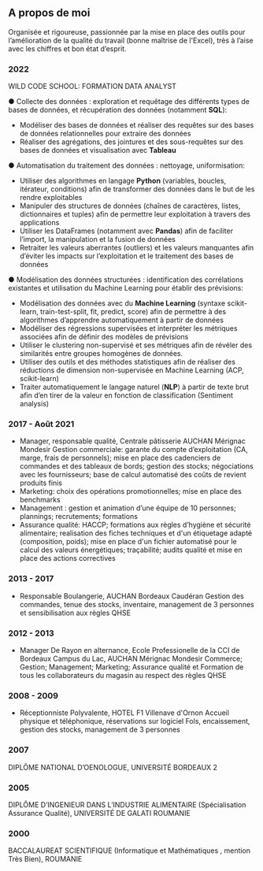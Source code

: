 ## A propos de moi

Organisée et rigoureuse, passionnée par la mise en place des outils pour l’amélioration
de la qualité du travail (bonne maîtrise de l'Excel), très à l’aise avec les chiffres et bon
état d’esprit.

### 2022

WILD CODE SCHOOL: FORMATION DATA ANALYST

●	Collecte des données : exploration et requêtage des différents types de bases de données, et récupération des données (notamment **SQL**):
-	Modéliser des bases de données et réaliser des requêtes sur des bases de données relationnelles pour extraire des données
-	Réaliser des agrégations, des jointures et des sous-requêtes sur des bases de données et visualisation avec **Tableau**

●	Automatisation du traitement des données : nettoyage, uniformisation:
-	Utiliser des algorithmes en langage **Python** (variables, boucles, itérateur, conditions) afin de transformer des données dans le but de les rendre exploitables
-	Manipuler des structures de données (chaînes de caractères, listes, dictionnaires et tuples) afin de permettre leur exploitation à travers des applications 
-	Utiliser les DataFrames (notamment avec **Pandas**) afin de faciliter l’import, la manipulation et la fusion de données
-	Retraiter les valeurs aberrantes (outliers) et les valeurs manquantes afin d’éviter les impacts sur l’exploitation et le traitement des bases de données

●	Modélisation des données structurées : identification des corrélations existantes et utilisation du Machine Learning pour établir des prévisions:
-	Modélisation des données avec du **Machine Learning** (syntaxe scikit-learn, train-test-split, fit, predict, score) afin de permettre à des algorithmes d’apprendre automatiquement à partir de données 
-	Modéliser des régressions supervisées et interpréter les métriques associées afin de définir des modèles de prévisions  
- Utiliser le clustering non-supervisé et ses métriques afin de révéler des similarités entre groupes homogènes de données.
- Utiliser des outils et des méthodes statistiques afin de réaliser des réductions de dimension non-supervisée en Machine Learning (ACP, scikit-learn) 
- Traiter automatiquement le langage naturel (**NLP**) à partir de texte brut afin d’en tirer de la valeur en fonction de classification (Sentiment analysis) 

### 2017 - Août 2021

- Manager, responsable qualité, Centrale pâtisserie AUCHAN Mérignac Mondesir
Gestion commerciale: garante du compte d’exploitation (CA, marge, frais de
personnels); mise en place des cadenciers de commandes et des tableaux de bords;
gestion des stocks; négociations avec les fournisseurs; base de calcul automatisé
des coûts de revient produits finis
- Marketing: choix des opérations promotionnelles; mise en place des benchmarks
- Management : gestion et animation d’une équipe de 10 personnes; plannings;
recrutements; formations
- Assurance qualité: HACCP; formations aux règles d’hygiène et sécurité
alimentaire; realisation des fiches techniques et d'un étiquetage adapté
(composition, poids); mise en place d'un fichier automatisé pour le calcul des
valeurs énergétiques; traçabilité; audits qualité et mise en place des actions
correctives

### 2013 - 2017

- Responsable Boulangerie, AUCHAN Bordeaux Caudéran
Gestion des commandes, tenue des stocks, inventaire, management de 3 personnes
et sensibilisation aux règles QHSE

### 2012 - 2013

- Manager De Rayon en alternance, Ecole Professionelle de la CCI de Bordeaux
Campus du Lac, AUCHAN Mérignac Mondesir
Commerce; Gestion; Management; Marketing; Assurance qualité et Formation de
tous les collaborateurs du magasin au respect des règles QHSE

### 2008 - 2009

- Réceptionniste Polyvalente, HOTEL F1 Villenave d'Ornon
Accueil physique et téléphonique, réservations sur logiciel Fols, encaissement,
gestion des stocks, management de 3 personnes

### 2007

DIPLÔME NATIONAL D’OENOLOGUE, UNIVERSITÉ BORDEAUX 2

### 2005

DIPLÔME D’INGENIEUR DANS L’INDUSTRIE ALIMENTAIRE (Spécialisation
Assurance Qualité), UNIVERSITÉ DE GALATI ROUMANIE

### 2000

BACCALAUREAT SCIENTIFIQUE (Informatique et Mathématiques , mention
Très Bien), ROUMANIE

